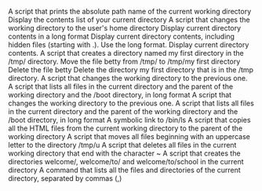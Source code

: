 A script that prints the absolute path name of the current working directory
Display the contents list of your current directory
A script that changes the working directory to the user's home directory
Display current directory contents in a long format
Display current directory contents, including hidden files (starting with .). Use the long format.
Display current directory contents.
A script that creates a directory named my first directory in the /tmp/ directory.
Move the file betty from /tmp/ to /tmp/my first directory
Delete the file betty
Delete the directory my first directory that is in the /tmp directory.
A script that changes the working directory to the previous one.       
A script that lists all files in the current directory and the parent of the working directory and the /boot directory, in long format
A script that changes the working directory to the previous one.                                                                        A script that lists all files in the current directory and the parent of the working directory and the /boot directory, in long format
A symbolic link to /bin/ls
A script that copies all the HTML files from the current working directory to the parent of the working directory
A script that moves all files beginning with an uppercase letter to the directory /tmp/u
A script that deletes all files in the current working directory that end with the character ~
A script that creates the directories welcome/, welcome/to/ and welcome/to/school in the current directory
A command that lists all the files and directories of the current directory, separated by commas (,)
